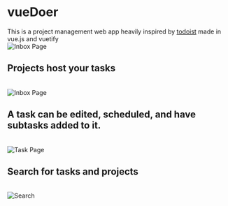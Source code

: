 # vueDoer
This is a project management web app heavily inspired by [todoist](https://www.todoist.com) made in vue.js and vuetify
<br/><img align="center" src="https://github.com/EnockDizraeli/vueDoer/raw/master/demo/screenshots/inbox.jpg" alt="Inbox Page"></a>

## Projects host your tasks
<br/><img align="center" src="https://github.com/EnockDizraeli/vueDoer/raw/master/demo/screenshots/inbox.jpg" alt="Inbox Page"></a>

## A task can be edited, scheduled, and have subtasks added to it.
<br/><img align="center" src="https://github.com/EnockDizraeli/vueDoer/raw/master/demo/screenshots/task.jpg" alt="Task Page"></a>

## Search for tasks and projects
<br/><img align="center" src="https://github.com/EnockDizraeli/vueDoer/raw/master/demo/screenshots/search.jpg" alt="Search"></a>

